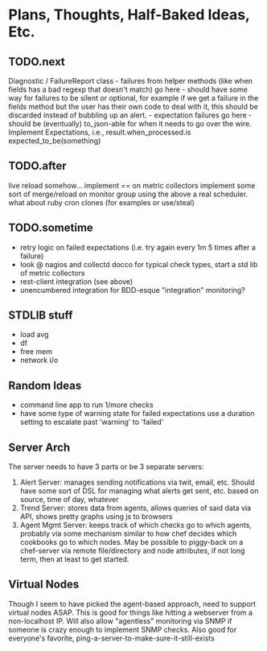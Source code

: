 # Plans, Thoughts, Half-Baked Ideas, Etc. #

## TODO.next ##
Diagnostic / FailureReport class
	- failures from helper methods (like when fields has a bad regexp that doesn't match) go here
	- should have some way for failures to be silent or optional, for example if we get a failure
	  in the fields method but the user has their own code to deal with it, this should be discarded
	  instead of bubbling up an alert.
	- expectation failures go here
	- should be (eventually) to_json-able for when it needs to go over the wire.
Implement Expectations, i.e., result.when_processed.is expected\_to\_be(something)

## TODO.after ##
live reload somehow...
	implement == on metric collectors
	implement some sort of merge/reload on monitor group using the above
a real scheduler. what about ruby cron clones (for examples or use/steal)

## TODO.sometime ##
* retry logic on failed expectations (i.e. try again every 1m 5 times after a failure)
* look @ nagios and collectd docco for typical check types, start a std lib
of metric collectors
* rest-client integration (see above)
* unencumbered integration for BDD-esque "integration" monitoring?

## STDLIB stuff ##
* load avg
* df
* free mem
* network i/o

## Random Ideas ##
* command line app to run 1/more checks
* have some type of warning state for failed expectations
  use a duration setting to escalate past 'warning' to 'failed'

## Server Arch ##
The server needs to have 3 parts or be 3 separate servers:

1. 	Alert Server: 
   	manages sending notifications via twit, email, etc. Should have some sort of
   	DSL for managing what alerts get sent, etc. based on source, time of day,
		whatever
2.	Trend Server: 
		stores data from agents, allows queries of said data via API, shows pretty
		graphs using js to browsers
3.	Agent Mgmt Server:
		keeps track of which checks go to which agents, probably via some mechanism
		similar to how chef decides which cookbooks go to which nodes. May be possible
		to piggy-back on a chef-server via remote file/directory and node attributes,
		if not long term, then at least to get started.
		
## Virtual Nodes ##
Though I seem to have picked the agent-based approach, need to support virtual
nodes ASAP. This is good for things like hitting a webserver from a 
non-localhost IP. Will also allow "agentless" monitoring via SNMP if someone
is crazy enough to implement SNMP checks. Also good for everyone's favorite,
ping-a-server-to-make-sure-it-still-exists